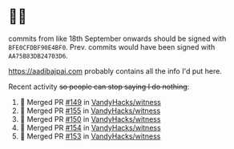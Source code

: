 # 👋🏻
<!--
**aadibajpai/aadibajpai** is a ✨ _special_ ✨ repository because its `README.md` (this file) appears on your GitHub profile.
-->
commits from like 18th September onwards should be signed with `BFE0CFDBF90E4BF0`. Prev. commits would have been signed with `AA75B83DB24703D6`.

https://aadibajpai.com probably contains all the info I'd put here.

Recent activity ~~so people can stop saying I do nothing~~:
<!--START_SECTION:activity-->
1. 🎉 Merged PR [#149](https://github.com/VandyHacks/witness/pull/149) in [VandyHacks/witness](https://github.com/VandyHacks/witness)
2. 🎉 Merged PR [#155](https://github.com/VandyHacks/witness/pull/155) in [VandyHacks/witness](https://github.com/VandyHacks/witness)
3. 🎉 Merged PR [#150](https://github.com/VandyHacks/witness/pull/150) in [VandyHacks/witness](https://github.com/VandyHacks/witness)
4. 🎉 Merged PR [#154](https://github.com/VandyHacks/witness/pull/154) in [VandyHacks/witness](https://github.com/VandyHacks/witness)
5. 🎉 Merged PR [#153](https://github.com/VandyHacks/witness/pull/153) in [VandyHacks/witness](https://github.com/VandyHacks/witness)
<!--END_SECTION:activity-->
